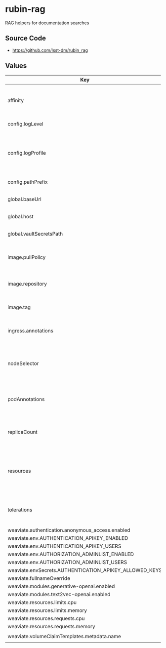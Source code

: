 # rubin-rag

RAG helpers for documentation searches

## Source Code

* <https://github.com/lsst-dm/rubin_rag>

## Values

| Key | Type | Default | Description |
|-----|------|---------|-------------|
| affinity | object | `{}` | Affinity rules for the rubin-rag deployment pod |
| config.logLevel | string | `"INFO"` | Logging level |
| config.logProfile | string | `"production"` | Logging profile (`production` for JSON, `development` for human-friendly) |
| config.pathPrefix | string | `"/rubin-rag"` | URL path prefix |
| global.baseUrl | string | Set by Argo CD | Base URL for the environment |
| global.host | string | Set by Argo CD | Host name for ingress |
| global.vaultSecretsPath | string | Set by Argo CD | Base path for Vault secrets |
| image.pullPolicy | string | `"Always"` | Pull policy for the rubin-rag image |
| image.repository | string | `"ghcr.io/lsst-dm/rubin_rag"` | Image to use in the rubin-rag deployment |
| image.tag | string | The appVersion of the chart | Tag of image to use |
| ingress.annotations | object | `{}` | Additional annotations for the ingress rule |
| nodeSelector | object | `{}` | Node selection rules for the rubin-rag deployment pod |
| podAnnotations | object | `{}` | Annotations for the rubin-rag deployment pod |
| replicaCount | int | `1` | Number of web deployment pods to start |
| resources | object | See `values.yaml` | Resource limits and requests for the rubin-rag deployment pod |
| tolerations | list | `[]` | Tolerations for the rubin-rag deployment pod |
| weaviate.authentication.anonymous_access.enabled | bool | `true` |  |
| weaviate.env.AUTHENTICATION_APIKEY_ENABLED | string | `"true"` |  |
| weaviate.env.AUTHENTICATION_APIKEY_USERS | string | `"admin"` |  |
| weaviate.env.AUTHORIZATION_ADMINLIST_ENABLED | string | `"true"` |  |
| weaviate.env.AUTHORIZATION_ADMINLIST_USERS | string | `"admin"` |  |
| weaviate.envSecrets.AUTHENTICATION_APIKEY_ALLOWED_KEYS | string | `"rubin-rag"` |  |
| weaviate.fullnameOverride | string | `"weaviate-alt"` |  |
| weaviate.modules.generative-openai.enabled | bool | `true` |  |
| weaviate.modules.text2vec-openai.enabled | bool | `true` |  |
| weaviate.resources.limits.cpu | string | `"500m"` |  |
| weaviate.resources.limits.memory | string | `"300Mi"` |  |
| weaviate.resources.requests.cpu | string | `"300m"` |  |
| weaviate.resources.requests.memory | string | `"150Mi"` |  |
| weaviate.volumeClaimTemplates.metadata.name | string | `"weaviate-alt-data"` |  |
